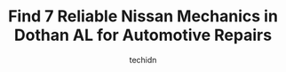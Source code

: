 ---
layout: ampstory
image: https://images.unsplash.com/photo-1542362567-b07e54358753?ixlib=rb-4.0.3&ixid=MnwxMjA3fDB8MHxwaG90by1wYWdlfHx8fGVufDB8fHx8&auto=format&fit=crop&w=640&h=853&q=80
author: techidn
featured: false
description: If youre in need of trustworthy and skilled Nissan Mechanic in Dothan AL, USA, youll be pleased to discover the 7 best Nissan Mechanic in town. Their expertise and commitment to customer s
title: Find 7 Reliable Nissan Mechanics in Dothan AL for Automotive Repairs
cover:
   title: Find 7 Reliable Nissan Mechanics in Dothan AL for Automotive Repairs
   subtitle: Rickpate
   background: https://images.unsplash.com/photo-1542362567-b07e54358753?ixlib=rb-4.0.3&ixid=MnwxMjA3fDB8MHxwaG90by1wYWdlfHx8fGVufDB8fHx8&auto=format&fit=crop&w=640&h=853&q=80

pages: 
 - layout: thirds
   top: <h1>#1 Techway Automotive</h1>
   bottom: "<p>Techway is probably your best bet in Dothan to get great service at a really fair price. My brakes were roasted, and they did an excellent job of replacing them at a grea</p>"
   background: https://www.knot35.com/toplist/wp-content/uploads/2023/06/best-nissan-mechanic-1-in-dothan-al-1685841280.jpeg
   backgroundblur: true
 - layout: thirds
   top: <h1>#2 Tuffy Tire & Auto Service Center</h1>
   bottom: "<p>3109 Ross Clark Cir, Dothan, AL 36303, United States</p>"
   background: https://www.knot35.com/toplist/wp-content/uploads/2023/06/best-nissan-mechanic-2-in-dothan-al-1685841281.jpeg
   cta:
      link: https://www.knot35.com/toplist/find-7-reliable-nissan-mechanics-in-dothan-al-for-automotive-repairs/
      text: Find 7 Reliable Nissan Mechanics in Dothan AL for Automotive Repairs
 - layout: thirds
   top: <h1>#3 Bondys Nissan Service</h1>
   bottom: "<p>3693 W Main St, Dothan, AL 36305, United States</p>"
   background: https://www.knot35.com/toplist/wp-content/uploads/2023/06/best-nissan-mechanic-3-in-dothan-al-1685841281.jpeg
   cta:
      link: https://www.knot35.com/toplist/find-7-reliable-nissan-mechanics-in-dothan-al-for-automotive-repairs/
      text: Find 7 Reliable Nissan Mechanics in Dothan AL for Automotive Repairs
 - layout: thirds
   top: <h1>#4 Evans Automotive Services</h1>
   bottom: "<p>102 6th Ave, Dothan, AL 36301, United States</p>"
   background: https://images.unsplash.com/photo-1564951434112-64d74cc2a2d7?ixlib=rb-4.0.3&ixid=MnwxMjA3fDB8MHxwaG90by1wYWdlfHx8fGVufDB8fHx8&auto=format&fit=crop&w=640&h=853&q=80
   cta:
      link: https://www.knot35.com/toplist/find-7-reliable-nissan-mechanics-in-dothan-al-for-automotive-repairs/
      text: Find 7 Reliable Nissan Mechanics in Dothan AL for Automotive Repairs
 - layout: thirds
   top: <h1>#5 ProFormance Car Care Center</h1>
   bottom: "<p>3369 W Main St, Dothan, AL 36305, United States</p>"
   background: https://images.unsplash.com/photo-1615749413727-825b59a857b5?ixlib=rb-4.0.3&ixid=MnwxMjA3fDB8MHxwaG90by1wYWdlfHx8fGVufDB8fHx8&auto=format&fit=crop&w=640&h=853&q=80
   cta:
      link: https://www.knot35.com/toplist/find-7-reliable-nissan-mechanics-in-dothan-al-for-automotive-repairs/
      text: Find 7 Reliable Nissan Mechanics in Dothan AL for Automotive Repairs
 - layout: thirds
   top: <h1>#6 Toyota of Dothan Service Center</h1>
   bottom: "<p>2285 Ross Clark Cir, Dothan, AL 36301, United States</p>"
   background: https://images.unsplash.com/photo-1604871000636-074fa5117945?ixlib=rb-4.0.3&ixid=MnwxMjA3fDB8MHxwaG90by1wYWdlfHx8fGVufDB8fHx8&auto=format&fit=crop&w=640&h=853&q=80
   cta:
      link: https://www.knot35.com/toplist/find-7-reliable-nissan-mechanics-in-dothan-al-for-automotive-repairs/
      text: Find 7 Reliable Nissan Mechanics in Dothan AL for Automotive Repairs
 - layout: thirds
   top: <h1>#7 Gibson Auto & Transmission Service, Inc.</h1>
   bottom: "<p>506 N Foster St, Dothan, AL 36303, United States</p>"
   background: https://images.unsplash.com/photo-1552083974-186346191183?ixlib=rb-4.0.3&ixid=MnwxMjA3fDB8MHxwaG90by1wYWdlfHx8fGVufDB8fHx8&auto=format&fit=crop&w=640&h=853&q=80
   cta:
      link: https://www.knot35.com/toplist/find-7-reliable-nissan-mechanics-in-dothan-al-for-automotive-repairs/
      text: Find 7 Reliable Nissan Mechanics in Dothan AL for Automotive Repairs
 - layout: thirds
   middle: Continue reading...
   background: https://images.unsplash.com/photo-1608411404720-c8f0417bcdba?ixlib=rb-4.0.3&ixid=MnwxMjA3fDB8MHxwaG90by1wYWdlfHx8fGVufDB8fHx8&auto=format&fit=crop&w=640&h=853&q=80
   cta:
      link: https://www.knot35.com/toplist/find-7-reliable-nissan-mechanics-in-dothan-al-for-automotive-repairs/
      text: Find 7 Reliable Nissan Mechanics in Dothan AL for Automotive Repairs
      
---